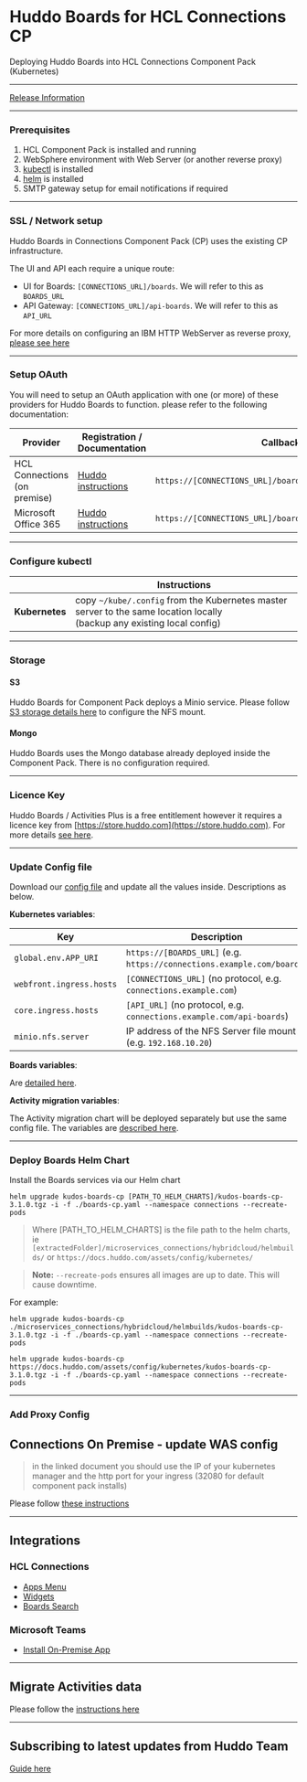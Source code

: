 # Huddo Boards for HCL Connections CP

Deploying Huddo Boards into HCL Connections Component Pack (Kubernetes)

---

[Release Information](/boards/cp/releases)

---

### Prerequisites

1. HCL Component Pack is installed and running
1. WebSphere environment with Web Server (or another reverse proxy)
1. [kubectl](https://kubernetes.io/docs/tasks/tools/install-kubectl/) is installed
1. [helm](https://docs.helm.sh/using_helm/#installing-helm) is installed
1. SMTP gateway setup for email notifications if required

---

### SSL / Network setup

Huddo Boards in Connections Component Pack (CP) uses the existing CP infrastructure.

The UI and API each require a unique route:

- UI for Boards: `[CONNECTIONS_URL]/boards`. We will refer to this as `BOARDS_URL`
- API Gateway: `[CONNECTIONS_URL]/api-boards`. We will refer to this as `API_URL`

For more details on configuring an IBM HTTP WebServer as reverse proxy, [please see here](/boards/cp/httpd/)

---

### Setup OAuth

You will need to setup an OAuth application with one (or more) of these providers for Huddo Boards to function. please refer to the following documentation:

| Provider                        | Registration / Documentation                            | Callback URL                                                 |
| ------------------------------- | ------------------------------------------------------- | ------------------------------------------------------------ |
| HCL Connections<br>(on premise) | [Huddo instructions](/boards/connections/auth-on-prem/) | `https://[CONNECTIONS_URL]/boards/auth/connections/callback` |
| Microsoft Office 365            | [Huddo instructions](/boards/msgraph/auth/)             | `https://[CONNECTIONS_URL]/boards/auth/msgraph/callback`     |

---

### Configure kubectl

|                | Instructions                                                                                                                |
| -------------- | --------------------------------------------------------------------------------------------------------------------------- |
| **Kubernetes** | copy `~/kube/.config` from the Kubernetes master server to the same location locally</br>(backup any existing local config) |

---

### Storage

#### S3

Huddo Boards for Component Pack deploys a Minio service. Please follow [S3 storage details here](/boards/cp/minio) to configure the NFS mount.

#### Mongo

Huddo Boards uses the Mongo database already deployed inside the Component Pack. There is no configuration required.

---

### Licence Key

Huddo Boards / Activities Plus is a free entitlement however it requires a licence key from [https://store.huddo.com](https://store.huddo.com). For more details [see here](/boards/cp/store/).

---

### Update Config file

Download our [config file](/assets/config/kubernetes/boards-cp.yaml) and update all the values inside. Descriptions as below.

**Kubernetes variables**:

| Key                      | Description                                                            |
| ------------------------ | ---------------------------------------------------------------------- |
| `global.env.APP_URI`     | `https://[BOARDS_URL]` (e.g. `https://connections.example.com/boards`) |
| `webfront.ingress.hosts` | `[CONNECTIONS_URL]` (no protocol, e.g. `connections.example.com`)      |
| `core.ingress.hosts`     | `[API_URL]` (no protocol, e.g. `connections.example.com/api-boards`)   |
| `minio.nfs.server`       | IP address of the NFS Server file mount (e.g. `192.168.10.20`)         |

**Boards variables**:

Are [detailed here](/boards/env/common/).

**Activity migration variables**:

The Activity migration chart will be deployed separately but use the same config file. The variables are [described here](/boards/cp/migration).

---

### Deploy Boards Helm Chart

Install the Boards services via our Helm chart

    helm upgrade kudos-boards-cp [PATH_TO_HELM_CHARTS]/kudos-boards-cp-3.1.0.tgz -i -f ./boards-cp.yaml --namespace connections --recreate-pods

> Where [PATH_TO_HELM_CHARTS] is the file path to the helm charts,
> ie `[extractedFolder]/microservices_connections/hybridcloud/helmbuilds/`
> or `https://docs.huddo.com/assets/config/kubernetes/`

> **Note:** `--recreate-pods` ensures all images are up to date. This will cause downtime.

For example:

    helm upgrade kudos-boards-cp ./microservices_connections/hybridcloud/helmbuilds/kudos-boards-cp-3.1.0.tgz -i -f ./boards-cp.yaml --namespace connections --recreate-pods

    helm upgrade kudos-boards-cp https://docs.huddo.com/assets/config/kubernetes/kudos-boards-cp-3.1.0.tgz -i -f ./boards-cp.yaml --namespace connections --recreate-pods

---

### Add Proxy Config

## Connections On Premise - update WAS config

> in the linked document you should use the IP of your kubernetes manager and the http port for your ingress (32080 for default component pack installs)

Please follow [these instructions](/boards/cp/httpd/)

---

## Integrations

### HCL Connections

- [Apps Menu](/boards/connections/apps-menu-on-prem/)
- [Widgets](/boards/connections/widgets-on-prem/)
- [Boards Search](/boards/connections/customizer-search-app/)

### Microsoft Teams

- [Install On-Premise App](/boards/msgraph/teams-on-prem/)

---

## Migrate Activities data

Please follow the [instructions here](/boards/cp/migration)

---

## Subscribing to latest updates from Huddo Team

[Guide here](/boards/cp/dockerhub)
